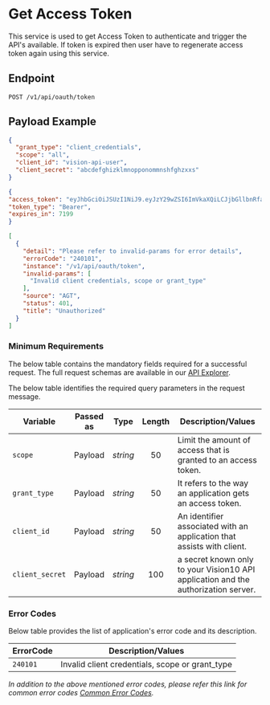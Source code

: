 # Get Access Token

This service is used to get Access Token to authenticate and trigger the API's available. If token is expired then user have to regenerate access token again using this service.

## Endpoint

`POST /v1/api/oauth/token`

## Payload Example

<!--
type: tab
titles: Request, Response, Error
-->

```json
{
  "grant_type": "client_credentials",
  "scope": "all",
  "client_id": "vision-api-user",
  "client_secret": "abcdefghizklmnopponommnshfghzxxs"
}
```

<!--
type: tab
-->

```json
{
"access_token": "eyJhbGciOiJSUzI1NiJ9.eyJzY29wZSI6ImVkaXQiLCJjbGllbnRfaWQiOiJQT0NfTkFCX0RldiIsImZpcnN0VmlzaW9uSWQiOiIwMDAwMEFVTkFCIiwiZXhwIjoxNzUwMzkyMDAwfQ.uWiSQfLLzfDYuSmPwmLa1fVx6Vyw8Rtphv49uo_2EbfoJYzppHNscar8NWNEp4sXHdxbrEmftu_JJ3oTLD8AtbNgQh9ej8lUEvfA8vbYM3ucXuOC1NWxZPD7tDiwQ6kLypsYgbOhBMQ_U7Icobbh2I9o1Zit8F9xT7J70e3ZLJqtqTWC1WDd0WmOG672KpU_tc2eMtUvLYqrMKjRr2KuD-e73fc27zdYpeL9GElVlo1WKbrHOvsdolr92mvhHBf_etnQ5Pb_X_x533-DiT1piCkjBTqZqgd6cdV2ItdPVAz8CfwmjS6TJR95B3Ys9Xp3tdI5UwP3NmkaYRqP5_R02Q",
"token_type": "Bearer",
"expires_in": 7199
}
```

<!--
type: tab
-->

```json
[
  {
    "detail": "Please refer to invalid-params for error details",
    "errorCode": "240101",
    "instance": "/v1/api/oauth/token",
    "invalid-params": [
      "Invalid client credentials, scope or grant_type"
    ],
    "source": "AGT",
    "status": 401,
    "title": "Unauthorized"
  }
]
```

<!-- type: tab-end -->

### Minimum Requirements

The below table contains the mandatory fields required for a successful request. The full request schemas are available in our [API Explorer](../api/?type=post&path=/v1/api/oauth/token).

The below table identifies the required query parameters in the request message.

| Variable | Passed as | Type | Length | Description/Values |
| -------- | :-------: | :--: | :------------: | ------------------ |
| `scope` | Payload | *string* | 50 | Limit the amount of access that is granted to an access token. |
| `grant_type` | Payload | *string* | 50 | It refers to the way an application gets an access token. |
| `client_id` | Payload | *string* | 50 | An identifier associated with an application that assists with client. |
| `client_secret` | Payload | *string* | 100 | a secret known only to your Vision10 API application and the authorization server. |

### Error Codes

Below table provides the list of application's error code and its description.

| ErrorCode |  Description/Values |
| --------  | ------------------ |
|`240101` | Invalid client credentials, scope or grant_type |  


*In addition to the above mentioned error codes, please refer this link for common error codes [Common Error Codes](?path=docs/Common_Error_Code.md).*